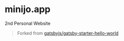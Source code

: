 # minijo.app
2nd Personal Website

> Forked from [gatsbyjs/gatsby-starter-hello-world](https://github.com/gatsbyjs/gatsby-starter-hello-world)